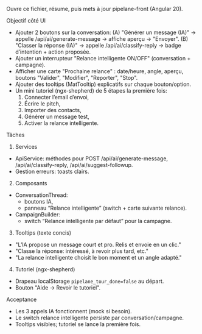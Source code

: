 Ouvre ce fichier, résume, puis mets à jour pipelane-front (Angular 20).

Objectif côté UI
- Ajouter 2 boutons sur la conversation:
  (A) "Générer un message (IA)" → appelle /api/ai/generate-message → affiche aperçu → "Envoyer".
  (B) "Classer la réponse (IA)" → appelle /api/ai/classify-reply → badge d’intention + action proposée.
- Ajouter un interrupteur "Relance intelligente ON/OFF" (conversation + campagne).
- Afficher une carte "Prochaine relance" : date/heure, angle, aperçu, boutons "Valider", "Modifier", "Reporter", "Stop".
- Ajouter des tooltips (MatTooltip) explicatifs sur chaque bouton/option.
- Un mini tutoriel (ngx-shepherd) de 5 étapes la première fois:
  1) Connecter l’email d’envoi,
  2) Écrire le pitch,
  3) Importer des contacts,
  4) Générer un message test,
  5) Activer la relance intelligente.

Tâches
1) Services
- ApiService: méthodes pour POST /api/ai/generate-message, /api/ai/classify-reply, /api/ai/suggest-followup.
- Gestion erreurs: toasts clairs.

2) Composants
- ConversationThread: 
  - boutons IA,
  - panneau “Relance intelligente” (switch + carte suivante relance).
- CampaignBuilder:
  - switch “Relance intelligente par défaut” pour la campagne.

3) Tooltips (texte concis)
- "L’IA propose un message court et pro. Relis et envoie en un clic."
- "Classe la réponse: intéressé, à revoir plus tard, etc."
- "La relance intelligente choisit le bon moment et un angle adapté."

4) Tutoriel (ngx-shepherd)
- Drapeau localStorage `pipelane_tour_done=false` au départ.
- Bouton "Aide → Revoir le tutoriel".

Acceptance
- Les 3 appels IA fonctionnent (mock si besoin).
- Le switch relance intelligente persiste par conversation/campagne.
- Tooltips visibles; tutoriel se lance la première fois.
